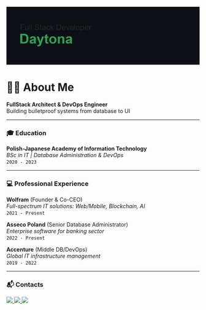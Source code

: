 ![Header Image](header.png)

# 👨‍💻 About Me
**FullStack Architect & DevOps Engineer**  
Building bulletproof systems from database to UI  

---

### 🎓 Education
**Polish-Japanese Academy of Information Technology**  
*BSc in IT | Database Administration & DevOps*  
`2020 - 2023`

---

### 💻 Professional Experience
**Wolfram** (Founder & Co-CEO)  
*Full-spectrum IT solutions: Web/Mobile, Blockchain, AI*  
`2021 - Present`

**Asseco Poland** (Senior Database Administrator)  
*Enterprise software for banking sector*  
`2022 - Present` 

**Accenture** (Middle DB/DevOps)  
*Global IT infrastructure management*  
`2019 - 2022`

---

### 📬 Contacts
<p align="left">
  <a href="https://t.me/apolanski13">
    <img src="https://img.shields.io/badge/-Telegram-2CA5E0?style=flat&logo=telegram&logoColor=white" height="28">
  </a>
  <a href="https://discord.com/users/590658853884919868">
    <img src="https://img.shields.io/badge/-Discord-5865F2?style=flat&logo=discord&logoColor=white" height="28">
  </a>
  <a href="https://www.behance.net/aleksybiskwitow">
    <img src="https://img.shields.io/badge/-Behance-0054F7?style=flat&logo=behance&logoColor=white" height="28">
  </a>
</p>
